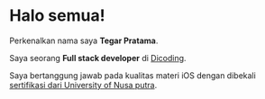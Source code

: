 # Halo semua! 

Perkenalkan nama saya **Tegar Pratama**.<br>

Saya seorang **Full stack developer** di [Dicoding](https://www.dicoding.com/).<br>

Saya bertanggung jawab pada kualitas materi iOS dengan dibekali [sertifikasi dari University of Nusa putra](https://www.coursera.org/account/accomplishments/specialization/CLKJD8XBXJ3M).<br>
